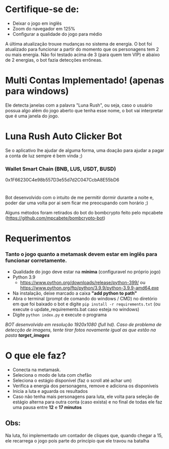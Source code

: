 # Certifique-se de:

- Deixar o jogo em inglês
- Zoom do navegador em 125%
- Configurar a qualidade do jogo para médio

A última atualização trouxe mudanças no sistema de energia. O bot foi atualizado para funcionar a partir do momento que os personagens tem 2 ou mais energia.
Não foi testado acima de 3 (para quem tem VIP) e abaixo de 2 energias, o bot fazia detecções errôneas.

# Multi Contas Implementado! (apenas para windows)
Ele detecta janelas com a palavra "Luna Rush", ou seja, caso o usuário possua algo além do jogo aberto que tenha esse nome, o bot vai interpretar que é uma janela do jogo.

# Luna Rush Auto Clicker Bot

Se o aplicativo lhe ajudar de alguma forma, uma doação para ajudar a pagar a conta de luz sempre é bem vinda ;)

### **Wallet Smart Chain (BNB, LUS, USDT, BUSD)**
0x1F66230C4e98b557D3e55d7d2C047CcbA8E55bD6 
#

Bot desenvolvido com o intuito de me permitir dormir durante a noite e, poder dar uma volta por ai sem ficar me preocupando com horário ;)

Alguns métodos foram retirados do bot do bombcrypto feito pelo mpcabete (https://github.com/mpcabete/bombcrypto-bot)

# Requerimentos
### **Tanto o jogo quanto a metamask devem estar em inglês para funcionar corretamente.**
- Qualidade do jogo deve estar na **mínima** (configuravel no próprio jogo)
- Python 3.9
   - https://www.python.org/downloads/release/python-399/ ou https://www.python.org/ftp/python/3.9.9/python-3.9.9-amd64.exe
 - Na instalação, deixe marcado a caixa **"add python  to path"**
 - Abra o terminal (prompt de comando do windows / CMD) no diretório em que foi baixado o bot e digite ```pip install -r requirements.txt``` (ou execute o update_requirements.bat caso esteja no windows)
 - Digite ```python index.py``` e execute o programa
  

*BOT desenvolvido em resolução 1920x1080 (full hd). Caso de problema de detecção de imagens, tente tirar fotos novamente igual as que estão na pasta **target_images***

# O que ele faz?
- Conecta na metamask.
- Seleciona o modo de luta com chefão
- Seleciona o estágio disponível (faz o scroll até achar um)
- Verifica a energia dos personagens, remove e adiciona os disponíveis
- Inicia a luta e aguarda os resultados
- Caso não tenha mais personagens para luta, ele volta para seleção de estágio alterna para outra conta (caso exista) e no final de todas ele faz uma pausa entre **12** e **17 minutos**

## Obs:
Na luta, foi implementado um contador de cliques que, quando chegar a 15, ele recarrega o jogo pois parte do princípio que ele travou na batalha 


